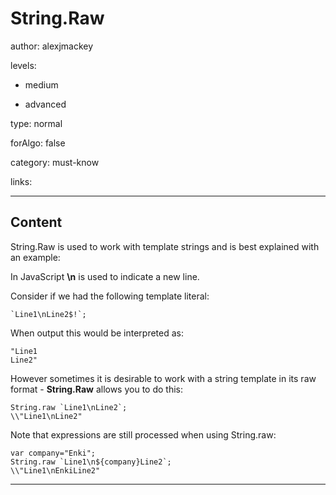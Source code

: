 # String.Raw
author: alexjmackey

levels:

  - medium

  - advanced

type: normal

forAlgo: false

category: must-know

links:

---
## Content

String.Raw is used to work with template strings and is best explained with an example:

In JavaScript **\n** is used to indicate a new line. 

Consider if we had the following template literal:
```
`Line1\nLine2$!`;
```
When output this would be interpreted as:

```
"Line1
Line2"
```

However sometimes it is desirable to work with a string template in its raw format - **String.Raw** allows you to do this:

```
String.raw `Line1\nLine2`;
\\"Line1\nLine2"
```

Note that expressions are still processed when using String.raw:

```
var company="Enki";
String.raw `Line1\n${company}Line2`;
\\"Line1\nEnkiLine2"
```
---